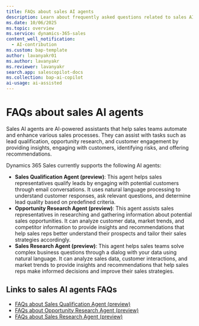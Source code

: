 ```yaml
---
title: FAQs about sales AI agents
description: Learn about frequently asked questions related to sales AI agents in Dynamics 365 Sales.
ms.date: 10/06/2025
ms.topic: overview
ms.service: dynamics-365-sales
content_well_notification:
  - AI-contribution
ms.custom: bap-template
author: lavanyakr01
ms.author: lavanyakr
ms.reviewer: lavanyakr
search.app: salescopilot-docs
ms.collection: bap-ai-copilot
ai-usage: ai-assisted
---
```



# FAQs about sales AI agents

Sales AI agents are AI-powered assistants that help sales teams automate and enhance various sales processes. They can assist with tasks such as lead qualification, opportunity research, and customer engagement by providing insights, engaging with customers, identifying risks, and offering recommendations.

Dynamics 365 Sales currently supports the following AI agents:

- **Sales Qualification Agent (preview)**: This agent helps sales representatives qualify leads by engaging with potential customers through email conversations. It uses natural language processing to understand customer responses, ask relevant questions, and determine lead quality based on predefined criteria.
- **Opportunity Research Agent (preview)**: This agent assists sales representatives in researching and gathering information about potential sales opportunities. It can analyze customer data, market trends, and competitor information to provide insights and recommendations that help sales reps better understand their prospects and tailor their sales strategies accordingly.
- **Sales Research Agent (preview)**: This agent helps sales teams solve complex business questions through a dialog with your data using natural language. It can analyze sales data, customer interactions, and market trends to provide insights and recommendations that help sales reps make informed decisions and improve their sales strategies.

## Links to sales AI agents FAQs 

- [FAQs about Sales Qualification Agent (preview)](sales-qualification-agent-faq.md)
- [FAQs about Opportunity Research Agent (preview)](opportunity-research-agent-faqs.md)
- [FAQs about Sales Research Agent (preview)](faqs-sales-research-agent.md)
